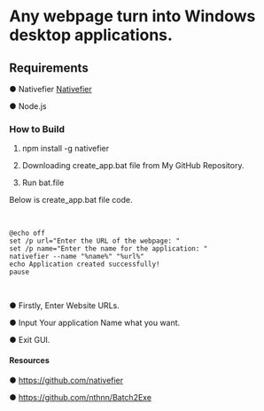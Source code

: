 # Any webpage turn into Windows desktop applications.

## Requirements

● Nativefier
[Nativefier](https://github.com/nativefier/nativefier)

● Node.js

### How to Build

1. npm install -g nativefier

2. Downloading create_app.bat file from My GitHub Repository.

3. Run bat.file

Below is create_app.bat file code.

<br>

```
@echo off
set /p url="Enter the URL of the webpage: "
set /p name="Enter the name for the application: "
nativefier --name "%name%" "%url%"
echo Application created successfully!
pause
```
<br>

● Firstly, Enter Website URLs.

● Input Your application Name what you want.

● Exit GUI.

#### Resources

● https://github.com/nativefier

● https://github.com/nthnn/Batch2Exe




